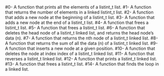 #0- A function that prints all the elements of a listint_t list.
#1- A function that returns the number of elements in a linked listint_t list.
#2- A function that adds a new node at the beginning of a listint_t list.
#3- A function that adds a new node at the end of a listint_t list.
#4- A function that frees a listint_t list. 
#5- A function that frees a listint_t list. 
#6- A function that deletes the head node of a listint_t linked list, and returns the head node’s data (n).
#7- A function that returns the nth node of a listint_t linked list. 
#8- A function that returns the sum of all the data (n) of a listint_t linked list.
#9- A function that inserts a new node at a given position.
#10- A function that deletes the node at index index of a listint_t linked list.
#11- A function that reverses a listint_t linked list.
#12- A function that prints a listint_t linked list.
#13- A function that frees a listint_t list.
#14- A function that finds the loop in a linked list.    
